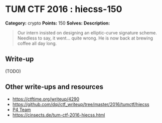 # TUM CTF 2016 : hiecss-150

**Category:** crypto
**Points:** 150
**Solves:**
**Description:**

> Our intern insisted on designing an elliptic-curve signature scheme. Needless to say, it went… quite wrong.
> He is now back at brewing coffee all day long.

## Write-up

(TODO)

## Other write-ups and resources

* https://ctftime.org/writeup/4290
* https://github.com/dqi/ctf_writeup/tree/master/2016/tumctf/hiecss
* [P4 Team](https://github.com/p4-team/ctf/tree/master/2016-10-01-tum/hiecss_crypto_150)
* https://cinsects.de/tum-ctf-2016-hiecss.html
